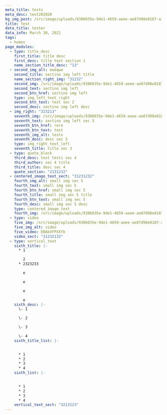 ```yaml
---
meta_title: tests
meta_desc: test202020
bg_img_post: /src/image/uploads/9306035e-9de1-4659-aeee-ae87d98e8187-airpod_pros.jpg
title: test
data_title: tester
data_info: March 30, 2021
tags:
  - homes
page_modules:
  - type: title_desc
    first_title: title desc
    first_desc: title text section 1
    name_section_title_desc: "13"
  - second_img_alt: eweqwe
    second_title: sectino img left title
    name_section_right_img: "31232"
    second_img: /src/image/uploads/9306035e-9de1-4659-aeee-ae87d98e8187-airpod_pros.jpg
    second_text: sectino img left
    second_btn_href: sectino img left
    type: img_left_text_right
    second_btn_text: text sec 2
    second_desc: sectino img left desc
  - img_right: "323213"
    seventh_img: /src/image/uploads/9306035e-9de1-4659-aeee-ae87d98e8187-airpod_pros.jpg
    seventh_text: sectino img left sec 3
    seventh_btn_href: rere
    seventh_btn_text: text
    seventh_img_alt: testx
    seventh_desc: desc sec 3
    type: img_right_text_left
    seventh_title: title sec 3
  - type: quote_block
    third_desc: test testi sec 4
    third_author: sec 4 title
    third_title: desc sec 4
    quote_section: "2131232"
  - centered_image_text_sect: "31231232"
    fourth_img_alt: small img sec 5
    fourth_text: small img sec 5
    fourth_btn_href: small img sec 5
    fourth_title: small img sec 5 title
    fourth_btn_text: small img sec 5
    fourth_desc: small img sec 5 desc
    type: centered_image_text
    fourth_img: /src/image/uploads/9306035e-9de1-4659-aeee-ae87d98e8187-airpod_pros.jpg
  - type: video
    five_img: /src/image/uploads/9306035e-9de1-4659-aeee-ae87d98e8187-airpod_pros.jpg
    five_img_alt: video
    five_video: EBAkVFPXXYk
    video_sect: "31232132"
  - type: vertical_text
    sixth_title: |-
      * 1

        2
      * 2323233

        e

        e

        e

        e
    sixth_desc: |-
      \- 1

      \- 2

      \- 3

      \- 4
    sixth_title_list: |-
      

      * 1
      * 2
      * 3
      * 4
    sixth_list: |-
      

      * 1
      * 2
      * 3
      * 4
    vertical_text_sect: "3213123"
---
```

